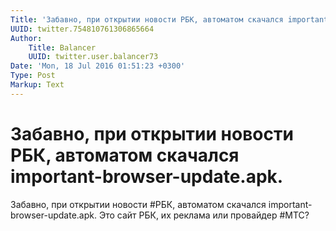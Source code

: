 ```yaml
---
Title: 'Забавно, при открытии новости РБК, автоматом скачался important-browser-update.apk.'
UUID: twitter.754810761306865664
Author:
    Title: Balancer
    UUID: twitter.user.balancer73
Date: 'Mon, 18 Jul 2016 01:51:23 +0300'
Type: Post
Markup: Text
---
```


# Забавно, при открытии новости РБК, автоматом скачался important-browser-update.apk.

Забавно, при открытии новости #РБК, автоматом скачался
important-browser-update.apk. Это сайт РБК, их реклама или
провайдер #МТС?